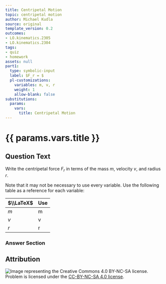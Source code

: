 ```yaml
---
title: Centripetal Motion
topic: centripetal motion
author: Michael Kudla
source: original
template_version: 0.2
outcomes:
- LO.kinematics.2305
- LO.kinematics.2304
tags:
- quiz
- homework
assets: null
part1:
  type: symbolic-input
  label: $F_r = $
  pl-customizations:
    variables: m, v, r
    weight: 1
    allow-blank: false
substitutions:
  params:
    vars:
      title: Centripetal Motion
---
```

# {{ params.vars.title }}
## Question Text

Write the centripetal force $F_r$ in terms of the mass $m$, velocity $v$, and radius $r$.

Note that it may not be necessary to use every variable. Use the following table as a reference for each variable:

| $\\LaTeX$ | Use   |
|----------|-------|
| $m$  | m  |
| $v$  | v  |
| $r$  | r  |

### Answer Section

## Attribution

![Image representing the Creative Commons 4.0 BY-NC-SA license.](https://mirrors.creativecommons.org/presskit/buttons/88x31/png/by-nc-sa.png) Problem is licensed under the [CC-BY-NC-SA 4.0 license](https://creativecommons.org/licenses/by-nc-sa/4.0/).